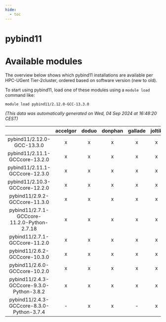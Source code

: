 ```yaml
---
hide:
  - toc
---
```


pybind11
========

# Available modules


The overview below shows which pybind11 installations are available per HPC-UGent Tier-2cluster, ordered based on software version (new to old).

To start using pybind11, load one of these modules using a `module load` command like:

```shell
module load pybind11/2.12.0-GCC-13.3.0
```

*(This data was automatically generated on Wed, 04 Sep 2024 at 16:48:20 CEST)*  

| |accelgor|doduo|donphan|gallade|joltik|shinx|skitty|
| :---: | :---: | :---: | :---: | :---: | :---: | :---: | :---: |
|pybind11/2.12.0-GCC-13.3.0|x|x|x|x|x|x|x|
|pybind11/2.11.1-GCCcore-13.2.0|x|x|x|x|x|x|x|
|pybind11/2.11.1-GCCcore-12.3.0|x|x|x|x|x|x|x|
|pybind11/2.10.3-GCCcore-12.2.0|x|x|x|x|x|x|x|
|pybind11/2.9.2-GCCcore-11.3.0|x|x|x|x|x|x|x|
|pybind11/2.7.1-GCCcore-11.2.0-Python-2.7.18|x|x|x|x|x|-|x|
|pybind11/2.7.1-GCCcore-11.2.0|x|x|x|x|x|-|x|
|pybind11/2.6.2-GCCcore-10.3.0|x|x|x|x|x|-|x|
|pybind11/2.6.0-GCCcore-10.2.0|x|x|x|x|x|-|x|
|pybind11/2.4.3-GCCcore-9.3.0-Python-3.8.2|x|x|x|x|x|-|x|
|pybind11/2.4.3-GCCcore-8.3.0-Python-3.7.4|-|x|x|-|x|-|x|
